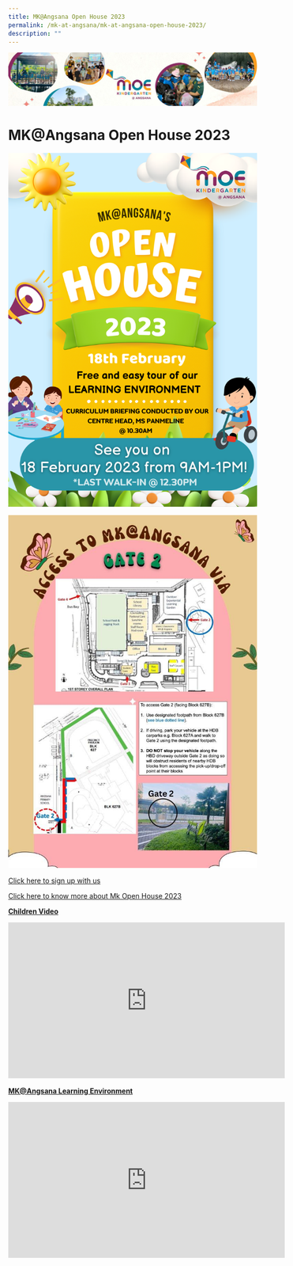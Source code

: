 ```yaml
---
title: MK@Angsana Open House 2023
permalink: /mk-at-angsana/mk-at-angsana-open-house-2023/
description: ""
---
```

![](/images/MK-Angsana.jpg)

MK@Angsana Open House 2023
==========================

![MK Poster](/images/MK%20Poster%202023.png)

![](/images/MK@Angsana/Access%20to%20MK@Angsana.jpg)

[Click here to sign up with us](https://go.gov.sg/mkopenhouse2023pmk)

[Click here to know more about Mk Open House 2023](https://go.gov.sg/mkpmk)

<u><b>Children Video</b></u>

<iframe width="560" height="315" src="https://www.youtube.com/embed/-MU3AReEgbQ" title="YouTube video player" frameborder="0" allow="accelerometer; autoplay; clipboard-write; encrypted-media; gyroscope; picture-in-picture" allowfullscreen></iframe>

<u><b>**MK@Angsana Learning Environment**</b></u>

<iframe width="560" height="315" src="https://www.youtube.com/embed/hTxzSBftLcU" title="YouTube video player" frameborder="0" allow="accelerometer; autoplay; clipboard-write; encrypted-media; gyroscope; picture-in-picture; web-share" allowfullscreen></iframe>